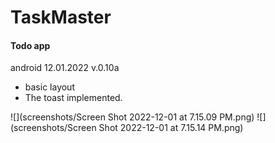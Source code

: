# TaskMaster

#### Todo app

android
12.01.2022 v.0.10a 
* basic layout
* The toast implemented.

![](screenshots/Screen Shot 2022-12-01 at 7.15.09 PM.png)
![](screenshots/Screen Shot 2022-12-01 at 7.15.14 PM.png)